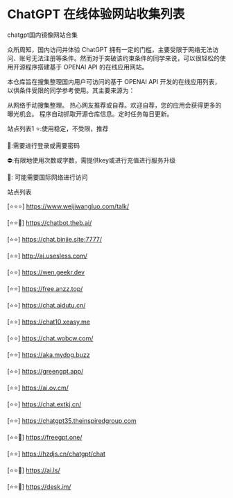 # ChatGPT 在线体验网站收集列表

chatgpt国内镜像网站合集

众所周知，国内访问并体验 ChatGPT 拥有一定的门槛，主要受限于网络无法访问、账号无法注册等条件。然而对于突破该约束条件的同学来说，可以很轻松的使用开源程序搭建基于 OPENAI API 的在线应用网站。

本仓库旨在搜集整理国内用户可访问的基于 OPENAI API 开发的在线应用列表，以供条件受限的同学参考使用。其主要来源为：

从网络手动搜集整理。
热心网友推荐或自荐。欢迎自荐，您的应用会获得更多的曝光机会。
程序自动抓取开源仓库信息。定时任务每日更新。

站点列表1
⭐:使用稳定，不受限，推荐

🔑:需要进行登录或需要密码

⛔:有限地使用次数或字数，需提供key或进行充值进行服务升级

🛫: 可能需要国际网络进行访问

站点列表

[⭐⭐⭐] https://www.weijiwangluo.com/talk/

[⭐⭐🛫] https://chatbot.theb.ai/

[⭐⭐] https://chat.binjie.site:7777/

[⭐⭐] http://ai.usesless.com/

[⭐⭐] https://wen.geekr.dev

[⭐⭐] https://free.anzz.top/

[⭐⭐] https://chat.aidutu.cn/

[⭐⭐] https://chat10.xeasy.me

[⭐⭐] https://chat.wobcw.com/

[⭐⭐] https://aka.mydog.buzz

[⭐⭐] https://greengpt.app/

[⭐⭐] https://ai.ov.cm/

[⭐⭐] https://chat.extkj.cn/

[⭐⭐] https://chatgpt35.theinspiredgroup.com

[⭐⭐🛫] https://freegpt.one/

[⭐⭐] https://hzdjs.cn/chatgpt/chat

[⭐⭐🛫] https://ai.ls/

[⭐⭐🛫] https://desk.im/
